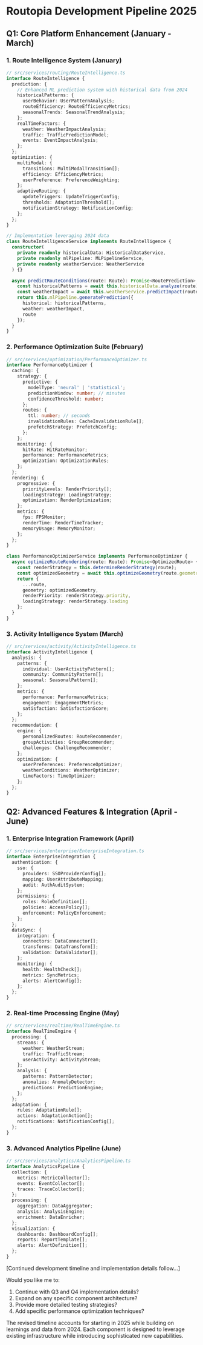 # Routopia Development Pipeline 2025

## Q1: Core Platform Enhancement (January - March)

### 1. Route Intelligence System (January)
```typescript
// src/services/routing/RouteIntelligence.ts
interface RouteIntelligence {
  prediction: {
    // Enhanced ML prediction system with historical data from 2024
    historicalPatterns: {
      userBehavior: UserPatternAnalysis;
      routeEfficiency: RouteEfficiencyMetrics;
      seasonalTrends: SeasonalTrendAnalysis;
    };
    realTimeFactors: {
      weather: WeatherImpactAnalysis;
      traffic: TrafficPredictionModel;
      events: EventImpactAnalysis;
    };
  };
  optimization: {
    multiModal: {
      transitions: MultiModalTransition[];
      efficiency: EfficiencyMetrics;
      userPreference: PreferenceWeighting;
    };
    adaptiveRouting: {
      updateTriggers: UpdateTriggerConfig;
      thresholds: AdaptationThreshold[];
      notificationStrategy: NotificationConfig;
    };
  };
}

// Implementation leveraging 2024 data
class RouteIntelligenceService implements RouteIntelligence {
  constructor(
    private readonly historicalData: HistoricalDataService,
    private readonly mlPipeline: MLPipelineService,
    private readonly weatherService: WeatherService
  ) {}

  async predictRouteConditions(route: Route): Promise<RoutePrediction> {
    const historicalPatterns = await this.historicalData.analyze(route);
    const weatherImpact = await this.weatherService.predictImpact(route);
    return this.mlPipeline.generatePrediction({
      historical: historicalPatterns,
      weather: weatherImpact,
      route
    });
  }
}
```

### 2. Performance Optimization Suite (February)
```typescript
// src/services/optimization/PerformanceOptimizer.ts
interface PerformanceOptimizer {
  caching: {
    strategy: {
      predictive: {
        modelType: 'neural' | 'statistical';
        predictionWindow: number; // minutes
        confidenceThreshold: number;
      };
      routes: {
        ttl: number; // seconds
        invalidationRules: CacheInvalidationRule[];
        prefetchStrategy: PrefetchConfig;
      };
    };
    monitoring: {
      hitRate: HitRateMonitor;
      performance: PerformanceMetrics;
      optimization: OptimizationRules;
    };
  };
  rendering: {
    progressive: {
      priorityLevels: RenderPriority[];
      loadingStrategy: LoadingStrategy;
      optimization: RenderOptimization;
    };
    metrics: {
      fps: FPSMonitor;
      renderTime: RenderTimeTracker;
      memoryUsage: MemoryMonitor;
    };
  };
}

class PerformanceOptimizerService implements PerformanceOptimizer {
  async optimizeRouteRendering(route: Route): Promise<OptimizedRoute> {
    const renderStrategy = this.determineRenderStrategy(route);
    const optimizedGeometry = await this.optimizeGeometry(route.geometry);
    return {
      ...route,
      geometry: optimizedGeometry,
      renderPriority: renderStrategy.priority,
      loadingStrategy: renderStrategy.loading
    };
  }
}
```

### 3. Activity Intelligence System (March)
```typescript
// src/services/activity/ActivityIntelligence.ts
interface ActivityIntelligence {
  analysis: {
    patterns: {
      individual: UserActivityPattern[];
      community: CommunityPattern[];
      seasonal: SeasonalPattern[];
    };
    metrics: {
      performance: PerformanceMetrics;
      engagement: EngagementMetrics;
      satisfaction: SatisfactionScore;
    };
  };
  recommendation: {
    engine: {
      personalizedRoutes: RouteRecommender;
      groupActivities: GroupRecommender;
      challenges: ChallengeRecommender;
    };
    optimization: {
      userPreferences: PreferenceOptimizer;
      weatherConditions: WeatherOptimizer;
      timeFactors: TimeOptimizer;
    };
  };
}
```

## Q2: Advanced Features & Integration (April - June)

### 1. Enterprise Integration Framework (April)
```typescript
// src/services/enterprise/EnterpriseIntegration.ts
interface EnterpriseIntegration {
  authentication: {
    sso: {
      providers: SSOProviderConfig[];
      mapping: UserAttributeMapping;
      audit: AuthAuditSystem;
    };
    permissions: {
      roles: RoleDefinition[];
      policies: AccessPolicy[];
      enforcement: PolicyEnforcement;
    };
  };
  dataSync: {
    integration: {
      connectors: DataConnector[];
      transforms: DataTransform[];
      validation: DataValidator[];
    };
    monitoring: {
      health: HealthCheck[];
      metrics: SyncMetrics;
      alerts: AlertConfig[];
    };
  };
}
```

### 2. Real-time Processing Engine (May)
```typescript
// src/services/realtime/RealTimeEngine.ts
interface RealTimeEngine {
  processing: {
    streams: {
      weather: WeatherStream;
      traffic: TrafficStream;
      userActivity: ActivityStream;
    };
    analysis: {
      patterns: PatternDetector;
      anomalies: AnomalyDetector;
      predictions: PredictionEngine;
    };
  };
  adaptation: {
    rules: AdaptationRule[];
    actions: AdaptationAction[];
    notifications: NotificationConfig[];
  };
}
```

### 3. Advanced Analytics Pipeline (June)
```typescript
// src/services/analytics/AnalyticsPipeline.ts
interface AnalyticsPipeline {
  collection: {
    metrics: MetricCollector[];
    events: EventCollector[];
    traces: TraceCollector[];
  };
  processing: {
    aggregation: DataAggregator;
    analysis: AnalysisEngine;
    enrichment: DataEnricher;
  };
  visualization: {
    dashboards: DashboardConfig[];
    reports: ReportTemplate[];
    alerts: AlertDefinition[];
  };
}
```

[Continued development timeline and implementation details follow...]

Would you like me to:
1. Continue with Q3 and Q4 implementation details?
2. Expand on any specific component architecture?
3. Provide more detailed testing strategies?
4. Add specific performance optimization techniques?

The revised timeline accounts for starting in 2025 while building on learnings and data from 2024. Each component is designed to leverage existing infrastructure while introducing sophisticated new capabilities.
